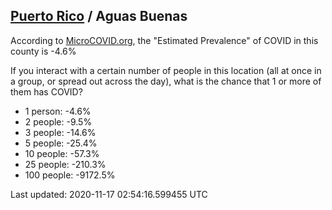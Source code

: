
## [Puerto Rico](/united-states/puerto-rico) / Aguas Buenas

According to [MicroCOVID.org](http://microcovid.org),
the "Estimated Prevalence" of COVID in this county is -4.6%

If you interact with a certain number of people in this location
(all at once in a group, or spread out across the day), what is the chance that
1 or more of them has COVID?

- 1 person: -4.6%
- 2 people: -9.5%
- 3 people: -14.6%
- 5 people: -25.4%
- 10 people: -57.3%
- 25 people: -210.3%
- 100 people: -9172.5%

Last updated: 2020-11-17 02:54:16.599455 UTC
